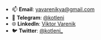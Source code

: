 - 📫 **Email**: [yavarenikya@gmail.com](mailto:yavarenikya@gmail.com)
- 💬 **Telegram**: [@kotleni](https://t.me/kotleni)
- 🌐 **LinkedIn**: [Viktor Varenik](https://www.linkedin.com/in/victor-varenik-73324122a/)
- 🐦 **Twitter**: [@kotleni_](https://twitter.com/kotleni_)
